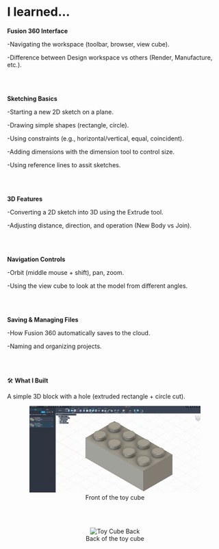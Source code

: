 # I learned...

**Fusion 360 Interface**


   -Navigating the workspace (toolbar, browser, view cube).


   -Difference between Design workspace vs others (Render, Manufacture, etc.).

<br>
<br>

**Sketching Basics**


   -Starting a new 2D sketch on a plane.


   -Drawing simple shapes (rectangle, circle).


   -Using constraints (e.g., horizontal/vertical, equal, coincident).


   -Adding dimensions with the dimension tool to control size.


   -Using reference lines to assit sketches.

<br>
<br>

**3D Features**


   -Converting a 2D sketch into 3D using the Extrude tool.


   -Adjusting distance, direction, and operation (New Body vs Join).

<br>
<br>


**Navigation Controls**


   -Orbit (middle mouse + shift), pan, zoom.


   -Using the view cube to look at the model from different angles.

<br>
<br>


**Saving & Managing Files**


   -How Fusion 360 automatically saves to the cloud.


   -Naming and organizing projects.

<br>
<br>


🛠️ **What I Built**


A simple 3D block with a hole (extruded rectangle + circle cut).

<div align="center">
  <figure>
    <img src="Image/d1front.png" alt="Toy Cube Front" width="400">
    <figcaption style="display: block; text-align: center;">Front of the toy cube</figcaption>
  </figure>
</div>

<br>
<br>

<div align="center">
  <figure>
    <img src="Images/d1back.png" alt="Toy Cube Back" width="400">
    <figcaption style="display: block; text-align: center;">Back of the toy cube</figcaption>
  </figure>
</div>

